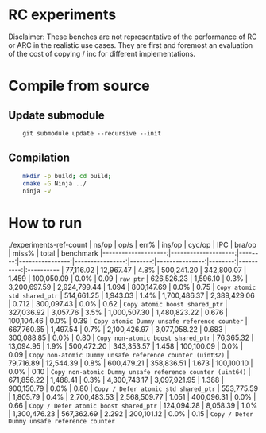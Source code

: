# RC experiments


Disclaimer: These benches are not representative of the performance of RC or ARC in the realistic use cases. They are first and foremost an evaluation of the cost of copying / inc for different implementations.


# Compile from source

## Update submodule
```
    git submodule update --recursive --init
```

## Compilation

```bash
    mkdir -p build; cd build;
    cmake -G Ninja ../
    ninja -v
```

# How to run

./experiments-ref-count
|               ns/op |                op/s |    err% |          ins/op |          cyc/op |    IPC |         bra/op |   miss% |     total | benchmark
|--------------------:|--------------------:|--------:|----------------:|----------------:|-------:|---------------:|--------:|----------:|:----------
|           77,116.02 |           12,967.47 |    4.8% |      500,241.20 |      342,800.07 |  1.459 |     100,050.09 |    0.0% |      0.09 | `raw ptr`
|          626,526.23 |            1,596.10 |    0.3% |    3,200,697.59 |    2,924,799.44 |  1.094 |     800,147.69 |    0.0% |      0.75 | `Copy atomic std shared_ptr`
|          514,661.25 |            1,943.03 |    1.4% |    1,700,486.37 |    2,389,429.06 |  0.712 |     300,097.43 |    0.0% |      0.62 | `Copy atomic boost shared_ptr`
|          327,036.92 |            3,057.76 |    3.5% |    1,000,507.30 |    1,480,823.22 |  0.676 |     100,104.46 |    0.0% |      0.39 | `Copy atomic Dummy unsafe reference counter`
|          667,760.65 |            1,497.54 |    0.7% |    2,100,426.97 |    3,077,058.22 |  0.683 |     300,088.85 |    0.0% |      0.80 | `Copy non-atomic boost shared_ptr`
|           76,365.32 |           13,094.95 |    1.9% |      500,472.20 |      343,353.57 |  1.458 |     100,100.09 |    0.0% |      0.09 | `Copy non-atomic Dummy unsafe reference counter (uint32)`
|           79,716.89 |           12,544.39 |    0.8% |      600,479.21 |      358,836.51 |  1.673 |     100,100.10 |    0.0% |      0.10 | `Copy non-atomic Dummy unsafe reference counter (uint64)`
|          671,856.22 |            1,488.41 |    0.3% |    4,300,743.17 |    3,097,921.95 |  1.388 |     900,150.79 |    0.0% |      0.80 | `Copy / Defer atomic std shared_ptr`
|          553,775.59 |            1,805.79 |    0.4% |    2,700,483.53 |    2,568,509.77 |  1.051 |     400,096.31 |    0.0% |      0.66 | `Copy / Defer atomic boost shared_ptr`
|          124,094.28 |            8,058.39 |    1.0% |    1,300,476.23 |      567,362.69 |  2.292 |     200,101.12 |    0.0% |      0.15 | `Copy / Defer Dummy unsafe reference counter`